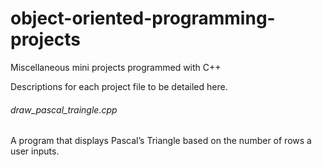 # object-oriented-programming-projects
Miscellaneous mini projects programmed with C++

Descriptions for each project file to be detailed here.


###### draw_pascal_traingle.cpp
A program that displays Pascal’s Triangle based on the number of rows a user inputs.
